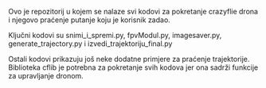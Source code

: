 Ovo je repozitorij u kojem se nalaze svi kodovi za pokretanje crazyflie drona i njegovo praćenje putanje koju je korisnik zadao. 

Ključni kodovi su snimi_i_spremi.py, fpvModul.py, imagesaver.py, generate_trajectory.py i izvedi_trajektoriju_final.py

Ostali kodovi prikazuju još neke dodatne primjere za praćenje trajektorije. Biblioteka cflib je potrebna za pokretanje svih kodova jer ona sadrži funkcije za upravljanje dronom.
